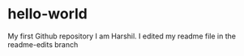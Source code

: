 # hello-world
My first Github repository
I am Harshil. I edited my readme file in the readme-edits branch
